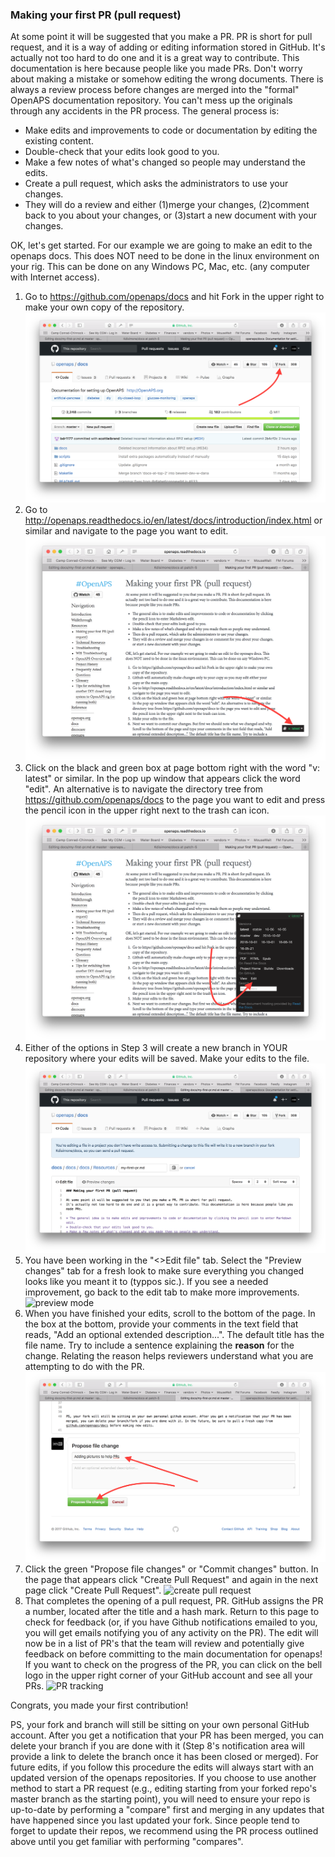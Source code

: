 ### Making your first PR (pull request)

At some point it will be suggested that you make a PR. PR is short for pull request, and it is a way of adding or editing information stored in GitHub.  It's actually not too hard to do one and it is a great way to contribute. This documentation is here because people like you made PRs.  Don't worry about making a mistake or somehow editing the wrong documents.  There is always a review process before changes are merged into the "formal" OpenAPS documentation repository.  You can't mess up the originals through any accidents in the PR process.  The general process is:

* Make edits and improvements to code or documentation by editing the existing content.
* Double-check that your edits look good to you.
* Make a few notes of what's changed so people may understand the edits.
* Create a pull request, which asks the administrators to use your changes.
* They will do a review and either (1)merge your changes, (2)comment back to you about your changes, or (3)start a new document with your changes.

OK, let's get started. For our example we are going to make an edit to the openaps docs.  This does NOT need to be done in the linux environment on your rig.  This can be done on any Windows PC, Mac, etc. (any computer with Internet access).

1. Go to https://github.com/openaps/docs and hit Fork in the upper right to make your own copy of the repository.
![Fork repo](https://github.com/openaps/docs/blob/master/docs/docs/Images/PR0.png)
2. Go to http://openaps.readthedocs.io/en/latest/docs/introduction/index.html or similar and navigate to the page you want to edit.
![RTD io](https://github.com/openaps/docs/blob/master/docs/docs/Images/PR1.png)
3. Click on the black and green box at page bottom right with the word "v: latest" or similar. In the pop up window that appears click the word "edit". An alternative is to navigate the directory tree from https://github.com/openaps/docs to the page you want to edit and press the pencil icon in the upper right next to the trash can icon. 
![edit doc](https://github.com/openaps/docs/blob/master/docs/docs/Images/PR2.png)
4.  Either of the options in Step 3 will create a new branch in YOUR repository where your edits will be saved.  Make your edits to the file.
![Edit branch](https://github.com/openaps/docs/blob/master/docs/docs/Images/PR3.png)
5. You have been working in the "<>Edit file" tab. Select the "Preview changes" tab for a fresh look to make sure everything you changed looks like you meant it to (typpos sic.). If you see a needed improvement, go back to the edit tab to make more improvements.
![preview mode](https://github.com/openaps/docs/blob/master/docs/docs/Images/PR5.png)
6. When you have finished your edits, scroll to the bottom of the page.  In the box at the bottom, provide your comments in the text field that reads, "Add an optional extended description...". The default title has the file name. Try to include a sentence explaining the __reason__ for the change. Relating the reason helps reviewers understand what you are attempting to do with the PR.
![commit comments](https://github.com/openaps/docs/blob/master/docs/docs/Images/PR4.png)
7. Click the green "Propose file changes" or "Commit changes" button. In the page that appears click "Create Pull Request" and again in the next page click "Create Pull Request".
![create pull request](https://github.com/openaps/docs/blob/master/docs/docs/Images/PR6.png)
8. That completes the opening of a pull request, PR. GitHub assigns the PR a number, located after the title and a hash mark. Return to this page to check for feedback (or, if you have Github notifications emailed to you, you will get emails notifying you of any activity on the PR). The edit will now be in a list of PR's that the team will review and potentially give feedback on before committing to the main documentation for openaps! If you want to check on the progress of the PR, you can click on the bell logo in the upper right corner of your GitHub account and see all your PRs.
![PR tracking](https://github.com/openaps/docs/blob/master/docs/docs/Images/PR7.png)

Congrats, you made your first contribution!

PS, your fork and branch will still be sitting on your own personal GitHub account. After you get a notification that your PR has been merged, you can delete your branch if you are done with it (Step 8's notification area will provide a link to delete the branch once it has been closed or merged). For future edits, if you follow this procedure the edits will always start with an updated version of the openaps repositories.  If you choose to use another method to start a PR request (e.g., editing starting from your forked repo's master branch as the starting point), you will need to ensure your repo is up-to-date by performing a "compare" first and merging in any updates that have happened since you last updated your fork.  Since people tend to forget to update their repos, we recommend using the PR process outlined above until you get familiar with performing "compares".

